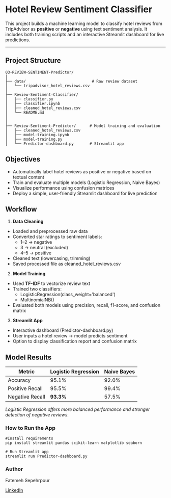 # Hotel Review Sentiment Classifier

This project builds a machine learning model to classify hotel reviews from TripAdvisor as **positive** or **negative** using text sentiment analysis. It includes both training scripts and an interactive Streamlit dashboard for live predictions.

---

## Project Structure

```plaintext
03-REVIEW-SENTIMENT-Predictor/
│
├── data/                             # Raw review dataset
│   └── tripadvisor_hotel_reviews.csv
│
├── Review-Sentiment-Classifier/
│   ├── classifier.py
│   ├── classifier.ipynb
│   ├── cleaned_hotel_reviews.csv
│   └── README.md
│
│
├── Review-Sentiment-Predictor/      # Model training and evaluation
│   ├── cleaned_hotel_reviews.csv
│   ├── model-training.ipynb
│   ├── model-training.py
│   └── Predictor-dashboard.py       # Streamlit app
```

## Objectives
- Automatically label hotel reviews as positive or negative based on textual content
- Train and evaluate multiple models (Logistic Regression, Naive Bayes)
- Visualize performance using confusion matrices
- Deploy a simple, user-friendly Streamlit dashboard for live prediction

## Workflow
1. **Data Cleaning**
- Loaded and preprocessed raw data
- Converted star ratings to sentiment labels:
    - 1–2 → negative
    - 3 → neutral (excluded)
    - 4–5 → positive
- Cleaned text (lowercasing, trimming)
- Saved processed file as cleaned_hotel_reviews.csv

2. **Model Training**
- Used **TF-IDF** to vectorize review text
- Trained two classifiers:
    - LogisticRegression(class_weight='balanced')
    - MultinomialNB()
- Evaluated both models using precision, recall, f1-score, and confusion matrix

3. **Streamlit App**
- Interactive dashboard (Predictor-dashboard.py)
- User inputs a hotel review → model predicts sentiment
- Option to display classification report and confusion matrix


## Model Results

| Metric          | Logistic Regression | Naive Bayes |
| --------------- | ------------------- | ----------- |
| Accuracy        | 95.1%               | 92.0%       |
| Positive Recall | 95.5%               | 99.4%       |
| Negative Recall | **93.3%**           | 57.5%       |

_Logistic Regression offers more balanced performance and stronger detection of negative reviews._

### How to Run the App
```
#Install requirements
pip install streamlit pandas scikit-learn matplotlib seaborn

# Run Streamlit app
streamlit run Predictor-dashboard.py
```

### Author
Fatemeh Sepehrpour

[LinkedIn](www.linkedin.com/in/fatemeh-sepehrpour-012982ba)



